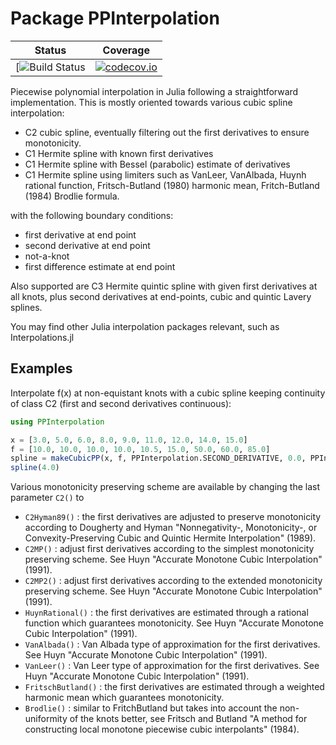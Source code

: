 # Package PPInterpolation
| Status | Coverage |
| :----: | :----: |
| [![Build Status](https://github.com/jherekhealy/PPInterpolation.jl/actions/workflows/julia-runtests.yml/badge.svg) | [![codecov.io](http://codecov.io/github/jherekhealy/PPInterpolation.jl/coverage.svg?branch=master)](http://codecov.io/github/jherekhealy/PPInterpolation.jl?branch=master) |


Piecewise polynomial interpolation in Julia following a straightforward implementation. This is mostly oriented towards various cubic spline interpolation:

* C2 cubic spline, eventually filtering out the first derivatives to ensure monotonicity.
* C1 Hermite spline with known first derivatives
* C1 Hermite spline with Bessel (parabolic) estimate of derivatives
* C1 Hermite spline using limiters such as VanLeer, VanAlbada, Huynh rational function, Fritsch-Butland (1980) harmonic mean, Fritch-Butland (1984) Brodlie formula.

with the following boundary conditions:

* first derivative at end point
* second derivative at end point
* not-a-knot
* first difference estimate at end point
 
Also supported are C3 Hermite quintic spline with  given first derivatives at all knots, plus second derivatives at end-points, cubic and quintic Lavery splines.


You may find other Julia interpolation packages relevant, such as Interpolations.jl


## Examples
Interpolate f(x) at non-equistant knots with a cubic spline keeping continuity of class C2 (first and second derivatives continuous):

```julia
using PPInterpolation

x = [3.0, 5.0, 6.0, 8.0, 9.0, 11.0, 12.0, 14.0, 15.0]
f = [10.0, 10.0, 10.0, 10.0, 10.5, 15.0, 50.0, 60.0, 85.0]
spline = makeCubicPP(x, f, PPInterpolation.SECOND_DERIVATIVE, 0.0, PPInterpolation.SECOND_DERIVATIVE, 0.0, C2())
spline(4.0)
```

Various monotonicity preserving scheme are available by changing the last parameter `C2()` to

* `C2Hyman89()` : the first derivatives are adjusted to preserve monotonicity according to Dougherty and Hyman "Nonnegativity-, Monotonicity-, or Convexity-Preserving Cubic and Quintic Hermite Interpolation" (1989).
* `C2MP()` : adjust first derivatives according to the simplest monotonicity preserving scheme. See Huyn "Accurate Monotone Cubic Interpolation" (1991).
* `C2MP2()` : adjust first derivatives according to the extended monotonicity preserving scheme. See Huyn "Accurate Monotone Cubic Interpolation" (1991).
* `HuynRational()` : the first derivatives are estimated through a rational function which guarantees monotonicity. See Huyn "Accurate Monotone Cubic Interpolation" (1991).
* `VanAlbada()` : Van Albada type of approximation for the first derivatives. See Huyn "Accurate Monotone Cubic Interpolation" (1991).
* `VanLeer()` : Van Leer type of approximation for the first derivatives. See Huyn "Accurate Monotone Cubic Interpolation" (1991).
* `FritschButland()`  : the first derivatives are estimated through a weighted harmonic mean which guarantees monotonicity.
* `Brodlie()` : similar to FritchButland but takes into account the non-uniformity of the knots better, see Fritsch and Butland "A method for constructing local monotone piecewise cubic interpolants"  (1984).
